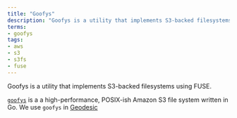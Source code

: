 ```yaml
---
title: "Goofys"
description: "Goofys is a utility that implements S3-backed filesystems using FUSE."
terms:
- goofys
tags:
- aws
- s3
- s3fs
- fuse
---
```

Goofys is a utility that implements S3-backed filesystems using FUSE.

[`goofys`](/reference/tools.mdx#geodesic) is a a high-performance, POSIX-ish Amazon S3 file system written in Go. We use `goofys` in [Geodesic](/reference/tools.mdx#geodesic)
